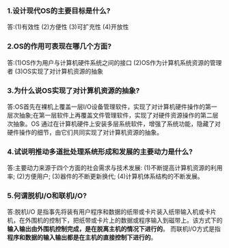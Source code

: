 
### 1.设计现代OS的主要目标是什么?
答:(1)有效性 (2)方便性 (3)可扩充性 (4)开放性 

### 2.OS的作用可表现在哪几个方面?
答:(1)OS作为用户与计算机硬件系统之间的接口
(2)OS作为计算机系统资源的管理者
(3)OS实现了对计算机资源的抽象

### 3.为什么说OS实现了对计算机资源的抽象? 
答:OS首先在裸机上覆盖一层I/O设备管理软件，实现了对计算机硬件操作的第一层次抽象;在第一层软件上再覆盖文件管理软件，实现了对硬件资源操作的第二层次抽象。OS 通过在计算机硬件上安装多层系统软件，增强了系统功能，隐藏了对硬件操作的细节，由它们共同实现了对计算机资源的抽象。

### 4.试说明推动多道批处理系统形成和发展的主要动力是什么?
答:主要动力来源于四个方面的社会需求与技术发展: 
(1)不断提高计算机资源的利用率;
(2)方便用户;
(3)器件的不断更新换代;
(4)计算机体系结构的不断发展。

### 5.何谓脱机I/O和联机I/O?
答:脱机I/O 是指事先将装有用户程序和数据的纸带或卡片装入纸带输入机或卡片机，在外围机的控制下，把纸带或卡片上的数据或程序输入到磁带上。该方式下的**输入输出由外围机控制完成，是在脱离主机的情况下进行的**。
而联机I/O方式是指**程序和数据的输入输出都是在主机的直接控制下进行的**。

